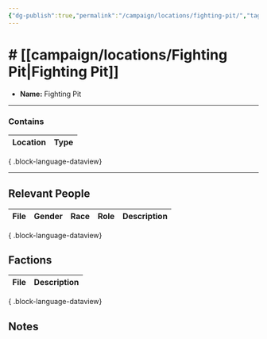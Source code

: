 ```yaml
---
{"dg-publish":true,"permalink":"/campaign/locations/fighting-pit/","tags":["location"],"created":"2025-10-28T21:39:25.619-07:00","updated":"2025-10-28T22:54:45.933-07:00"}
---
```


# # [[campaign/locations/Fighting Pit\|Fighting Pit]]
<p><span><ul>
<li dir="auto"><strong>Name:</strong> Fighting Pit</li>
</ul></span></p>

---

### Contains
| Location | Type |
| -------- | ---- |

{ .block-language-dataview}

---

## Relevant People
| File | Gender | Race | Role | Description |
| ---- | ------ | ---- | ---- | ----------- |

{ .block-language-dataview}

## Factions
| File | Description |
| ---- | ----------- |

{ .block-language-dataview}

## Notes
